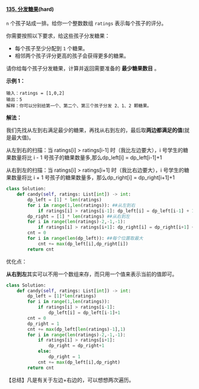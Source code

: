 #### [135. 分发糖果](https://leetcode-cn.com/problems/candy/)(hard)

`n` 个孩子站成一排。给你一个整数数组 `ratings` 表示每个孩子的评分。

你需要按照以下要求，给这些孩子分发糖果：

- 每个孩子至少分配到 `1` 个糖果。
- 相邻两个孩子评分更高的孩子会获得更多的糖果。

请你给每个孩子分发糖果，计算并返回需要准备的 **最少糖果数目** 。

 

**示例 1：**

```
输入：ratings = [1,0,2]
输出：5
解释：你可以分别给第一个、第二个、第三个孩子分发 2、1、2 颗糖果。
```

**解法：**

我们先找从左到右满足最少的糖果，再找从右到左的，最后取**两边都满足的值**(就是最大值)。

从左到右的扫描：当 ratings[i] > ratings[i-1] 时（我比左边要大），i 号学生的糖果数量将比 i - 1 号孩子的糖果数量多,那么dp_left[i] = dp_left[i-1]+1

从右到左的扫描：当 ratings[i] > ratings[i+1] 时（我比右边要大），i 号学生的糖果数量将比 i + 1 号孩子的糖果数量多，那么dp_right[i] = dp_right[i+1]+1



```python
class Solution:
    def candy(self, ratings: List[int]) -> int:
        dp_left = [1] * len(ratings)
        for i in range(1,len(ratings)): ##从左到右
            if ratings[i] > ratings[i-1]: dp_left[i] = dp_left[i-1] + 1
        dp_right = [1] * len(ratings) ##从右到左
        for i in range(len(ratings)-2,-1,-1):
            if ratings[i] > ratings[i+1]: dp_right[i] = dp_right[i+1] + 1
        cnt = 0
        for i in range(len(dp_left)): ##每个位置取最大
            cnt += max(dp_left[i],dp_right[i])
        return cnt
```

优化点：

**从右到左**其实可以不用一个数组来存，而只用一个值来表示当前的值即可。

```python
class Solution:
    def candy(self, ratings: List[int]) -> int:
        dp_left = [1]*len(ratings)
        for i in range(1,len(ratings)):
            if ratings[i] > ratings[i-1]:
                dp_left[i] = dp_left[i-1]+1
        cnt = 0
        dp_right = 1
        cnt += max(dp_left[len(ratings)-1],1)
        for i in range(len(ratings)-2,-1,-1):
            if ratings[i] > ratings[i+1]:
                dp_right = dp_right+1
            else:
                dp_right = 1
            cnt += max(dp_left[i],dp_right)
        return cnt
```

【总结】凡是有关于左边+右边的，可以想想两次遍历。